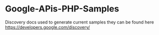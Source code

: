 # Google-APis-PHP-Samples
Discovery docs used to generate current samples  they can be found here https://developers.google.com/discovery/